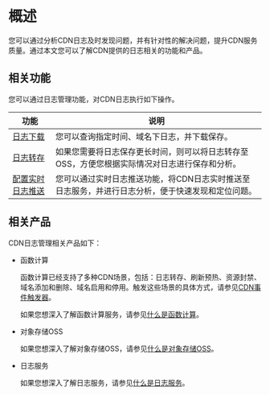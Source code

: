 # 概述

您可以通过分析CDN日志及时发现问题，并有针对性的解决问题，提升CDN服务质量。通过本文您可以了解CDN提供的日志相关的功能和产品。

## 相关功能

您可以通过日志管理功能，对CDN日志执行如下操作。

|功能|说明|
|--|--|
|[日志下载](/cn.zh-CN/服务管理/日志管理/日志下载.md)|您可以查询指定时间、域名下日志，并下载保存。|
|[日志转存](/cn.zh-CN/服务管理/日志管理/日志转存.md)|如果您需要将日志保存更长时间，则可以将日志转存至OSS，方便您根据实际情况对日志进行保存和分析。|
|[配置实时日志推送](/cn.zh-CN/服务管理/日志管理/实时日志/配置实时日志推送.md)|您可以通过实时日志推送功能，将CDN日志实时推送至日志服务，并进行日志分析，便于快速发现和定位问题。|

## 相关产品

CDN日志管理相关产品如下：

-   函数计算

    函数计算已经支持了多种CDN场景，包括：日志转存、刷新预热、资源封禁、域名添加和删除、域名启用和停用。触发这些场景的具体方式，请参见[CDN事件触发器](https://help.aliyun.com/document_detail/73333.html)。

    如果您想深入了解函数计算服务，请参见[什么是函数计算](https://help.aliyun.com/document_detail/52895.html)。

-   对象存储OSS

    如果您想深入了解对象存储OSS，请参见[什么是对象存储OSS](/cn.zh-CN/产品简介/什么是对象存储OSS.md)。

-   日志服务

    如果您想深入了解日志服务，请参见[什么是日志服务](/cn.zh-CN/产品简介/什么是日志服务.md)。


